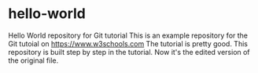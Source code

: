 # hello-world
Hello World repository for Git tutorial
This is an example repository for the Git tutoial on https://www.w3schools.com
The tutorial is pretty good. 
This repository is built step by step in the tutorial.
Now it's the edited version of the original file.
